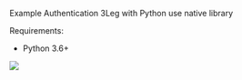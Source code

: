 Example Authentication 3Leg with Python use native library

Requirements:
- Python 3.6+


![](docs/iShot_2024-05-01_12.21.43.gif)
